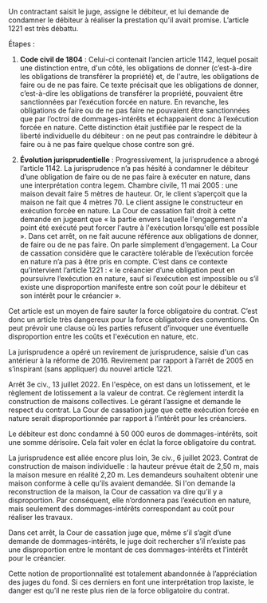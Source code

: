 Un contractant saisit le juge, assigne le débiteur, et lui demande de condamner le débiteur à réaliser la prestation qu'il avait promise. L’article 1221 est très débattu.

Étapes :

1. **Code civil de 1804** : Celui-ci contenait l’ancien article 1142, lequel posait une distinction entre, d'un côté, les obligations de donner (c’est-à-dire les obligations de transférer la propriété) et, de l'autre, les obligations de faire ou de ne pas faire. Ce texte précisait que les obligations de donner, c’est-à-dire les obligations de transférer la propriété, pouvaient être sanctionnées par l’exécution forcée en nature. En revanche, les obligations de faire ou de ne pas faire ne pouvaient être sanctionnées que par l’octroi de dommages-intérêts et échappaient donc à l’exécution forcée en nature. Cette distinction était justifiée par le respect de la liberté individuelle du débiteur : on ne peut pas contraindre le débiteur à faire ou à ne pas faire quelque chose contre son gré.

2. **Évolution jurisprudentielle** : Progressivement, la jurisprudence a abrogé l’article 1142. La jurisprudence n’a pas hésité à condamner le débiteur d’une obligation de faire ou de ne pas faire à exécuter en nature, dans une interprétation contra legem. Chambre civile, 11 mai 2005 : une maison devait faire 5 mètres de hauteur. Or, le client s’aperçoit que la maison ne fait que 4 mètres 70. Le client assigne le constructeur en exécution forcée en nature. La Cour de cassation fait droit à cette demande en jugeant que « la partie envers laquelle l'engagement n'a point été exécuté peut forcer l'autre à l'exécution lorsqu'elle est possible ». Dans cet arrêt, on ne fait aucune référence aux obligations de donner, de faire ou de ne pas faire. On parle simplement d’engagement. La Cour de cassation considère que le caractère tolérable de l’exécution forcée en nature n’a pas à être pris en compte. C’est dans ce contexte qu’intervient l’article 1221 : « le créancier d’une obligation peut en poursuivre l’exécution en nature, sauf si l’exécution est impossible ou s’il existe une disproportion manifeste entre son coût pour le débiteur et son intérêt pour le créancier ».

Cet article est un moyen de faire sauter la force obligatoire du contrat. C’est donc un article très dangereux pour la force obligatoire des conventions. On peut prévoir une clause où les parties refusent d’invoquer une éventuelle disproportion entre les coûts et l'exécution en nature, etc.

La jurisprudence a opéré un revirement de jurisprudence, saisie d'un cas antérieur à la réforme de 2016. Revirement par rapport à l’arrêt de 2005 en s’inspirant (sans appliquer) du nouvel article 1221.

Arrêt 3e civ., 13 juillet 2022. 
En l'espèce, on est dans un lotissement, et le règlement de lotissement a la valeur de contrat. Ce règlement interdit la construction de maisons collectives. Le gérant l’assigne et demande le respect du contrat. La Cour de cassation juge que cette exécution forcée en nature serait disproportionnée par rapport à l’intérêt pour les créanciers.

Le débiteur est donc condamné à 50 000 euros de dommages-intérêts, soit une somme dérisoire. Cela fait voler en éclat la force obligatoire du contrat.

La jurisprudence est allée encore plus loin, 3e civ., 6 juillet 2023. Contrat de construction de maison individuelle : la hauteur prévue était de 2,50 m, mais la maison mesure en réalité 2,20 m. Les demandeurs souhaitent obtenir une maison conforme à celle qu’ils avaient demandée. Si l'on demande la reconstruction de la maison, la Cour de cassation va dire qu’il y a disproportion. Par conséquent, elle n’ordonnera pas l’exécution en nature, mais seulement des dommages-intérêts correspondant au coût pour réaliser les travaux.

Dans cet arrêt, la Cour de cassation juge que, même s’il s’agit d’une demande de dommages-intérêts, le juge doit rechercher s’il n’existe pas une disproportion entre le montant de ces dommages-intérêts et l'intérêt pour le créancier.

Cette notion de proportionnalité est totalement abandonnée à l’appréciation des juges du fond. Si ces derniers en font une interprétation trop laxiste, le danger est qu’il ne reste plus rien de la force obligatoire du contrat.